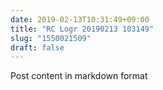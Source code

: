```yaml
---
date: 2019-02-13T10:31:49+09:00
title: "RC Logr 20190213 103149"
slug: "1550021509"
draft: false
---
```


Post content in markdown format
